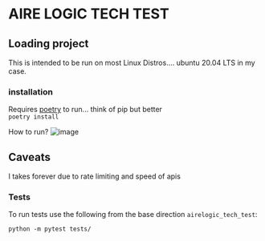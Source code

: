 # AIRE LOGIC TECH TEST

## Loading project

This is intended to be run on most Linux Distros.... ubuntu 20.04 LTS in my case.

### installation

Requires [poetry](https://pypi.org/project/poetry/) to run... think of pip but better<br />
`poetry install`

How to run?
![image](https://user-images.githubusercontent.com/38649437/163672131-d38fcb4f-af4b-4a1a-aeba-670140a409ad.png)


## Caveats

I takes forever due to rate limiting and speed of apis


### Tests

To run tests use the following from the base direction `airelogic_tech_test`:<br />
```
python -m pytest tests/
```
